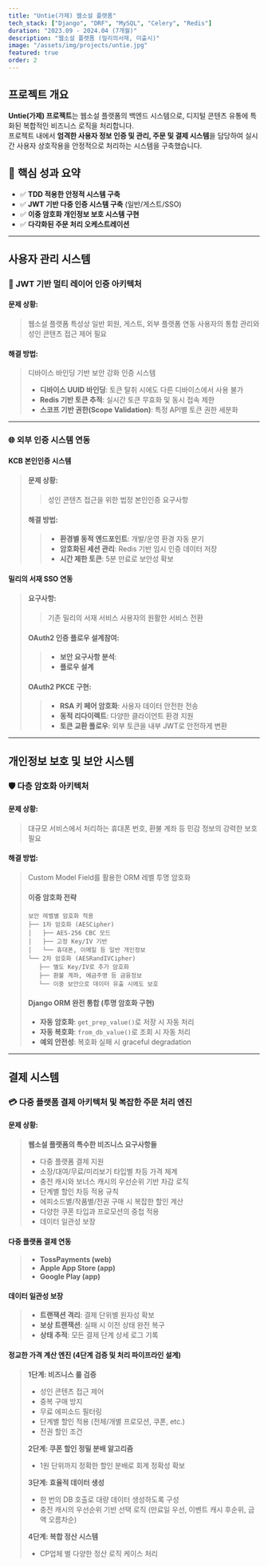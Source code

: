 ```yaml
---
title: "Untie(가제) 웹소설 플랫폼"
tech_stack: ["Django", "DRF", "MySQL", "Celery", "Redis"]
duration: "2023.09 - 2024.04 (7개월)"
description: "웹소설 플랫폼 (밀리의서재, 미출시)"
image: "/assets/img/projects/untie.jpg"
featured: true
order: 2
---
```


## 프로젝트 개요

**Untie(가제) 프로젝트**는 웹소설 플랫폼의 백엔드 시스템으로, 디지털 콘텐츠 유통에 특화된 복합적인 비즈니스 로직을 처리합니다.  
프로젝트 내에서 **엄격한 사용자 정보 인증 및 관리, 주문 및 결제 시스템**을 담당하여 실시간 사용자 상호작용을 안정적으로 처리하는 시스템을 구축했습니다.

## 🎯 핵심 성과 요약
- ✅ **TDD 적용한 안정적 시스템 구축**
- ✅ **JWT 기반 다중 인증 시스템 구축** (일반/게스트/SSO)
- ✅ **이중 암호화 개인정보 보호 시스템 구현**
- ✅ **다각화된 주문 처리 오케스트레이션**

---

## 사용자 관리 시스템

### 🔐 JWT 기반 멀티 레이어 인증 아키텍처

#### **문제 상황**:
> 웹소설 플랫폼 특성상 일반 회원, 게스트, 외부 플랫폼 연동 사용자의 통합 관리와 성인 콘텐츠 접근 제어 필요

#### **해결 방법**:
> 디바이스 바인딩 기반 보안 강화 인증 시스템
> - **디바이스 UUID 바인딩**: 토큰 탈취 시에도 다른 디바이스에서 사용 불가
> - **Redis 기반 토큰 추적**: 실시간 토큰 무효화 및 동시 접속 제한
> - **스코프 기반 권한(Scope Validation)**: 특정 API별 토큰 권한 세분화

---

### 🌐 외부 인증 시스템 연동

#### **KCB 본인인증 시스템**
>
>#### 문제 상황:
>> 성인 콘텐츠 접근을 위한 법정 본인인증 요구사항
>
>#### 해결 방법:
>>- **환경별 동적 엔드포인트**: 개발/운영 환경 자동 분기
>>- **암호화된 세션 관리**: Redis 기반 임시 인증 데이터 저장
>>- **시간 제한 토큰**: 5분 만료로 보안성 확보

#### **밀리의 서재 SSO 연동**

>#### 요구사항:
>> 기존 밀리의 서재 서비스 사용자의 원활한 서비스 전환
>
>#### OAuth2 인증 플로우 설계참여:
>>- **보안 요구사항 분석**: 
>>- **플로우 설계**
>
>#### OAuth2 PKCE 구현:
>>- **RSA 키 페어 암호화**: 사용자 데이터 안전한 전송
>>- **동적 리다이렉트**: 다양한 클라이언트 환경 지원
>>- **토큰 교환 플로우**: 외부 토큰을 내부 JWT로 안전하게 변환

---

## 개인정보 보호 및 보안 시스템

### 🛡️ 다층 암호화 아키텍처

#### **문제 상황**:
> 대규모 서비스에서 처리하는 휴대폰 번호, 환불 계좌 등 민감 정보의 강력한 보호 필요

#### **해결 방법**:
> Custom Model Field를 활용한 ORM 레벨 투명 암호화
>#### 이중 암호화 전략
>
>```
>보안 레벨별 암호화 적용
>├── 1차 암호화 (AESCipher)
>│   ├── AES-256 CBC 모드
>│   ├── 고정 Key/IV 기반
>│   └── 휴대폰, 이메일 등 일반 개인정보
>└── 2차 암호화 (AESRandIVCipher)
>    ├── 별도 Key/IV로 추가 암호화
>    ├── 환불 계좌, 예금주명 등 금융정보
>    └── 이중 보안으로 데이터 유출 시에도 보호
>```
>
>#### Django ORM 완전 통합 (투명 암호화 구현)
>- **자동 암호화**: `get_prep_value()`로 저장 시 자동 처리
>- **자동 복호화**: `from_db_value()`로 조회 시 자동 처리
>- **예외 안전성**: 복호화 실패 시 graceful degradation

---

## 결제 시스템

### 💳 다중 플랫폼 결제 아키텍처 및 복잡한 주문 처리 엔진

#### **문제 상황**:
> **웹소설 플랫폼의 특수한 비즈니스 요구사항들**
> - 다중 플랫폼 결제 지원
> - 소장/대여/무료/미리보기 타입별 차등 가격 체계
> - 충전 캐시와 보너스 캐시의 우선순위 기반 차감 로직
> - 단계별 할인 차등 적용 규칙
> - 에피소드별/작품별/전권 구매 시 복잡한 할인 계산
> - 다양한 쿠폰 타입과 프로모션의 중첩 적용
> - 데이터 일관성 보장

#### 다중 플랫폼 결제 연동
> - **TossPayments (web)**
> - **Apple App Store (app)**
> - **Google Play (app)**

#### 데이터 일관성 보장
> - **트랜잭션 격리**: 결제 단위별 원자성 확보
> - **보상 트랜잭션**: 실패 시 이전 상태 완전 복구
> - **상태 추적**: 모든 결제 단계 상세 로그 기록

#### 정교한 가격 계산 엔진 (4단계 검증 및 처리 파이프라인 설계)

>   **1단계: 비즈니스 룰 검증**
>   - 성인 콘텐츠 접근 제어
>   - 중복 구매 방지
>   - 무료 에피소드 필터링
>   - 단계별 할인 적용 (전체/개별 프로모션, 쿠폰, etc.)
>   - 전권 할인 조건
>   
>   **2단계: 쿠폰 할인 정밀 분배 알고리즘**
>   - 1원 단위까지 정확한 할인 분배로 회계 정확성 확보 
>   
>   **3단계: 효율적 데이터 생성**
>   - 한 번의 DB 호출로 대량 데이터 생성하도록 구성
>   - 충전 캐시의 우선순위 기반 선택 로직 (만료일 우선, 이벤트 캐시 후순위, 금액 오름차순)
>   
>   **4단계: 복합 정산 시스템**
>   - CP업체 별 다양한 정산 로직 케이스 처리






